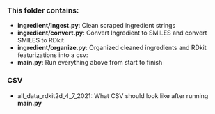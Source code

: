 ### This folder contains:
* **ingredient/ingest.py**: Clean scraped ingredient strings
* **ingredient/convert.py**: Convert Ingredient to SMILES and convert SMILES to RDkit 
* **ingredient/organize.py**: Organized cleaned ingredients and RDkit featurizations into a csv: 
* **main.py**: Run everything above from start to finish

### CSV
* all_data_rdkit2d_4_7_2021: What CSV should look like after running **main.py**
